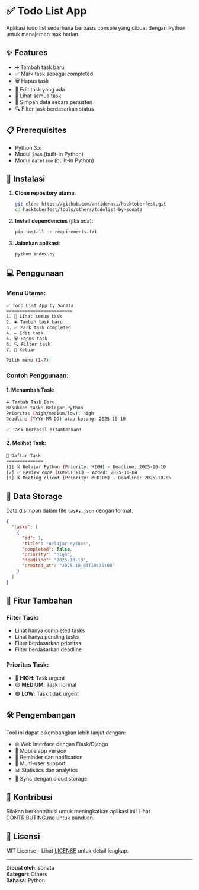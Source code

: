 # ✅ Todo List App

Aplikasi todo list sederhana berbasis console yang dibuat dengan Python untuk manajemen task harian.

## ✨ Features
- ➕ Tambah task baru
- ✅ Mark task sebagai completed
- 🗑️ Hapus task
- 📝 Edit task yang ada
- 👀 Lihat semua task
- 💾 Simpan data secara persisten
- 🔍 Filter task berdasarkan status

## 📋 Prerequisites
- Python 3.x
- Modul `json` (built-in Python)
- Modul `datetime` (built-in Python)

## 🚀 Instalasi

1. **Clone repository utama**:
   ```bash
   git clone https://github.com/antidonasi/hacktoberfest.git
   cd hacktoberfest/tools/others/todolist-by-sonata
   ```

2. **Install dependencies** (jika ada):
   ```bash
   pip install -r requirements.txt
   ```

3. **Jalankan aplikasi**:
   ```bash
   python index.py
   ```

## 💻 Penggunaan

### Menu Utama:
```bash
✅ Todo List App by Sonata
=========================
1. 📝 Lihat semua task
2. ➕ Tambah task baru  
3. ✅ Mark task completed
4. ✏️ Edit task
5. 🗑️ Hapus task
6. 🔍 Filter task
7. 🚪 Keluar

Pilih menu (1-7): 
```

### Contoh Penggunaan:

#### 1. Menambah Task:
```bash
➕ Tambah Task Baru
Masukkan task: Belajar Python
Prioritas (high/medium/low): high
Deadline (YYYY-MM-DD) atau kosong: 2025-10-10

✅ Task berhasil ditambahkan!
```

#### 2. Melihat Task:
```bash
📝 Daftar Task
==============
[1] ⏳ Belajar Python (Priority: HIGH) - Deadline: 2025-10-10
[2] ✅ Review code (COMPLETED) - Added: 2025-10-04
[3] ⏳ Meeting client (Priority: MEDIUM) - Deadline: 2025-10-05
```

## 💾 Data Storage

Data disimpan dalam file `tasks.json` dengan format:
```json
{
  "tasks": [
    {
      "id": 1,
      "title": "Belajar Python", 
      "completed": false,
      "priority": "high",
      "deadline": "2025-10-10",
      "created_at": "2025-10-04T10:30:00"
    }
  ]
}
```

## 🎯 Fitur Tambahan

### Filter Task:
- Lihat hanya completed tasks
- Lihat hanya pending tasks  
- Filter berdasarkan prioritas
- Filter berdasarkan deadline

### Prioritas Task:
- 🔴 **HIGH**: Task urgent
- 🟡 **MEDIUM**: Task normal  
- 🟢 **LOW**: Task tidak urgent

## 🛠️ Pengembangan

Tool ini dapat dikembangkan lebih lanjut dengan:
- 🌐 Web interface dengan Flask/Django
- 📱 Mobile app version
- 🔔 Reminder dan notification
- 👥 Multi-user support
- 📊 Statistics dan analytics
- 🔄 Sync dengan cloud storage

## 🤝 Kontribusi

Silakan berkontribusi untuk meningkatkan aplikasi ini! Lihat [CONTRIBUTING.md](../../../CONTRIBUTING.md) untuk panduan.

## 📄 Lisensi

MIT License - Lihat [LICENSE](../../../LICENSE) untuk detail lengkap.

---
**Dibuat oleh**: sonata  
**Kategori**: Others  
**Bahasa**: Python
